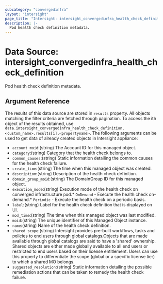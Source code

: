 ```yaml
---
subcategory: "convergedinfra"
layout: "intersight"
page_title: "Intersight: intersight_convergedinfra_health_check_definition"
description: |-
  Pod health check definition metadata.
---
```


# Data Source: intersight_convergedinfra_health_check_definition
Pod health check definition metadata.
## Argument Reference
The results of this data source are stored in `results` property.
All objects matching the filter criteria are fetched through pagination.
To access the ith object of the results obtained, use `data.intersight_convergedinfra_health_check_definition.<custom_name>.results[i].<propertyname>`.
The following arguments can be used to get data of already created objects in Intersight appliance:
* `account_moid`:(string) The Account ID for this managed object. 
* `category`:(string) Category that the health check belongs to. 
* `common_causes`:(string) Static information detailing the common causes for the health check failure. 
* `create_time`:(string) The time when this managed object was created. 
* `description`:(string) Description of the health check definition. 
* `domain_group_moid`:(string) The DomainGroup ID for this managed object. 
* `execution_mode`:(string) Execution mode of the health check on converged infrastructure pod.* `OnDemand` - Execute the health check on-demand.* `Periodic` - Execute the health check on a periodic basis. 
* `label`:(string) Label for the health check definition that is displayed on UI. 
* `mod_time`:(string) The time when this managed object was last modified. 
* `moid`:(string) The unique identifier of this Managed Object instance. 
* `name`:(string) Name of the health check definition. 
* `shared_scope`:(string) Intersight provides pre-built workflows, tasks and policies to end users through global catalogs.Objects that are made available through global catalogs are said to have a 'shared' ownership. Shared objects are either made globally available to all end users or restricted to end users based on their license entitlement. Users can use this property to differentiate the scope (global or a specific license tier) to which a shared MO belongs. 
* `suggested_resolution`:(string) Static information detailing the possible remediation actions that can be taken to remedy the health check failure. 
 